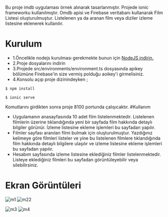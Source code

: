 
Bu proje imdb uygulaması örnek alınarak tasarlanmıştır. Projede ionic frameworku kullanılmıştır.
Omdb apisi ve Firebase veritabanı kullanarak Film Listesi oluşturulmuştur. Listelenen ya da aranan film veya diziler izleme listesine eklenerek kullanılır. 
# Kurulum
* 1.Öncelikle nodejs kurulması gerekmekte bunun için [NodeJS indirin.](https://nodejs.org/en/) 
* 2.Proje dosyalarını indirin
* 3.Projede src/environments/environment.ts dosyasında apikey bölümüne  Firebase'in size vermiş polduğu aoikey'i girmelisiniz.
* 4.Konsolu açıp proje dizinindeyken ;

<pre><code>$ npm install </code></pre>
<pre><code>$ ionic serve </code></pre>
Komutlarını girdikten sonra proje 8100 portunda çalışıcaktır.
#Kullanım
* Uygulamanın anasayfasında 10 adet film listelenmektedir. Listelenen filmlerin üzerine tıklandığında yeni bir sayfada film hakkında detaylı bilgiler görünür. İzleme listesine ekleme işlemleri bu sayfadan yapılır.
* Filmler sayfası aranılan filmi bulmak için oluşturulmuştur. Yazdığınız kelimeye göre filmleri listeler ve yine bu listelenen filmlere tıklandığında film hakkında detaylı bilgilere ulaşılır ve izleme listesine ekleme işlemleri bu sayfadan yapılır.
* Hesabım sayfasında izleme listesine eklediğiniz filmler listelenmektedir. Listeye eklediğiniz filmleri bu sayfadan görüntüleyebilir veya silebilirsiniz.

# Ekran Görüntüleri
![m1](https://user-images.githubusercontent.com/38285946/104811699-660f5780-580e-11eb-8042-b21de6f86096.jpg) 
![m22](https://user-images.githubusercontent.com/38285946/104811794-12e9d480-580f-11eb-9d47-935cf8e437e8.jpg)


![m3](https://user-images.githubusercontent.com/38285946/104811808-22691d80-580f-11eb-835d-af060f1359bb.jpg)
![m4](https://user-images.githubusercontent.com/38285946/104811810-28f79500-580f-11eb-97f6-3507ae4ad8b5.jpg)
